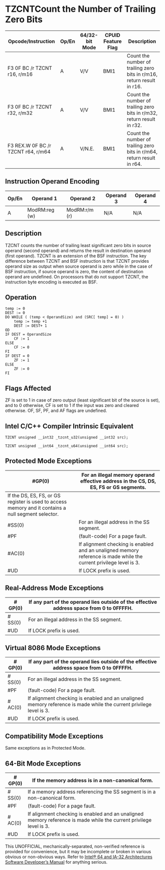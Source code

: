 # TZCNT**Count the Number of Trailing Zero Bits**

| Opcode/Instruction                 | Op/En | 64/32-bit Mode | CPUID Feature Flag | Description                                                            |
| ---------------------------------- | ----- | -------------- | ------------------ | ---------------------------------------------------------------------- |
| F3 0F BC /r TZCNT r16, r/m16       | A     | V/V            | BMI1               | Count the number of trailing zero bits in r/m16, return result in r16. |
| F3 0F BC /r TZCNT r32, r/m32       | A     | V/V            | BMI1               | Count the number of trailing zero bits in r/m32, return result in r32. |
| F3 REX.W 0F BC /r TZCNT r64, r/m64 | A     | V/N.E.         | BMI1               | Count the number of trailing zero bits in r/m64, return result in r64. |

## Instruction Operand Encoding

| Op/En | Operand 1     | Operand 2     | Operand 3 | Operand 4 |
| ----- | ------------- | ------------- | --------- | --------- |
| A     | ModRM:reg (w) | ModRM:r/m (r) | N/A       | N/A       |

## Description

TZCNT counts the number of trailing least significant zero bits in source operand (second operand) and returns the result in destination operand (first operand). TZCNT is an extension of the BSF instruction. The key difference between TZCNT and BSF instruction is that TZCNT provides operand size as output when source operand is zero while in the case of BSF instruction, if source operand is zero, the content of destination operand are undefined. On processors that do not support TZCNT, the instruction byte encoding is executed as BSF.

## Operation

```
temp := 0
DEST := 0
DO WHILE ( (temp < OperandSize) and (SRC[ temp] = 0) )
    temp := temp +1
    DEST := DEST+ 1
OD
IF DEST = OperandSize
    CF := 1
ELSE
    CF := 0
FI
IF DEST = 0
    ZF := 1
ELSE
    ZF := 0
FI

```

## Flags Affected

ZF is set to 1 in case of zero output (least significant bit of the source is set), and to 0 otherwise, CF is set to 1 if the input was zero and cleared otherwise. OF, SF, PF, and AF flags are undefined.

## Intel C/C++ Compiler Intrinsic Equivalent

```
TZCNT unsigned __int32 _tzcnt_u32(unsigned __int32 src);

```

```
TZCNT unsigned __int64 _tzcnt_u64(unsigned __int64 src);

```

## Protected Mode Exceptions

| \#​​​​GP(0)                                                                                         | For an illegal memory operand effective address in the CS, DS, ES, FS or GS segments.                              |
| --------------------------------------------------------------------------------------------------- | ------------------------------------------------------------------------------------------------------------------ |
| If the DS, ES, FS, or GS register is used to access memory and it contains a null segment selector. |
| \#​​​​​SS(0)                                                                                        | For an illegal address in the SS segment.                                                                          |
| \#​PF                                                                                               | (fault-code) For a page fault.                                                                                     |
| \#​AC(0)                                                                                            | If alignment checking is enabled and an unaligned memory reference is made while the current privilege level is 3. |
| #​​​UD                                                                                              | If LOCK prefix is used.                                                                                            |

## Real-Address Mode Exceptions

| \#​​​​GP(0)  | If any part of the operand lies outside of the effective address space from 0 to 0FFFFH. |
| ------------ | ---------------------------------------------------------------------------------------- |
| \#​​​​​SS(0) | For an illegal address in the SS segment.                                                |
| #​​​UD       | If LOCK prefix is used.                                                                  |

## Virtual 8086 Mode Exceptions

| \#​​​​GP(0)  | If any part of the operand lies outside of the effective address space from 0 to 0FFFFH.                           |
| ------------ | ------------------------------------------------------------------------------------------------------------------ |
| \#​​​​​SS(0) | For an illegal address in the SS segment.                                                                          |
| \#​PF        | (fault-code) For a page fault.                                                                                     |
| \#​AC(0)     | If alignment checking is enabled and an unaligned memory reference is made while the current privilege level is 3. |
| #​​​UD       | If LOCK prefix is used.                                                                                            |

## Compatibility Mode Exceptions

Same exceptions as in Protected Mode.

## 64-Bit Mode Exceptions

| \#​​​​GP(0)  | If the memory address is in a non-canonical form.                                                                  |
| ------------ | ------------------------------------------------------------------------------------------------------------------ |
| \#​​​​​SS(0) | If a memory address referencing the SS segment is in a non-canonical form.                                         |
| \#​PF        | (fault-code) For a page fault.                                                                                     |
| \#​AC(0)     | If alignment checking is enabled and an unaligned memory reference is made while the current privilege level is 3. |
| #​​​UD       | If LOCK prefix is used.                                                                                            |

This UNOFFICIAL, mechanically-separated, non-verified reference is provided for convenience, but it may be
incomplete or broken in various obvious or non-obvious
ways. Refer to [Intel® 64 and IA-32 Architectures Software Developer’s Manual](https://software.intel.com/en-us/download/intel-64-and-ia-32-architectures-sdm-combined-volumes-1-2a-2b-2c-2d-3a-3b-3c-3d-and-4) for anything serious.
